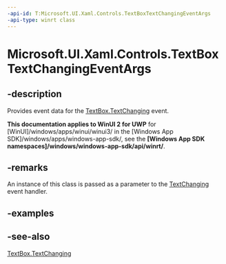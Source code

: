 ```yaml
---
-api-id: T:Microsoft.UI.Xaml.Controls.TextBoxTextChangingEventArgs
-api-type: winrt class
---
```


<!-- Class syntax.
public class TextBoxTextChangingEventArgs : Windows.UI.Xaml.Controls.ITextBoxTextChangingEventArgs, Windows.UI.Xaml.Controls.ITextBoxTextChangingEventArgs2
-->

# Microsoft.UI.Xaml.Controls.TextBoxTextChangingEventArgs

## -description
Provides event data for the [TextBox.TextChanging](textbox_textchanging.md) event.

**This documentation applies to WinUI 2 for UWP** for [WinUI]/windows/apps/winui/winui3/ in the [Windows App SDK]/windows/apps/windows-app-sdk/, see the **[Windows App SDK namespaces]/windows/windows-app-sdk/api/winrt/**.

## -remarks
An instance of this class is passed as a parameter to the [TextChanging](textbox_textchanging.md) event handler.

## -examples

## -see-also
[TextBox.TextChanging](textbox_textchanging.md)
